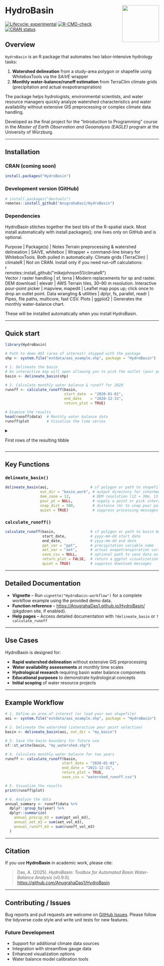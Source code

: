 
<!-- README.md is generated from README.Rmd. Run `devtools::build_readme()` after edits. -->

# HydroBasin <img src="man/figures/logo.png" align="right" height="120" />

<!-- badges: start -->

[![Lifecycle:
experimental](https://img.shields.io/badge/lifecycle-experimental-orange.svg)](https://lifecycle.r-lib.org/articles/stages.html)
[![R-CMD-check](https://github.com/AnugrahaDas1/HydroBasin/actions/workflows/R-CMD-check.yaml/badge.svg)](https://github.com/AnugrahaDas1/HydroBasin/actions/workflows/R-CMD-check.yaml)
[![CRAN
status](https://www.r-pkg.org/badges/version/HydroBasin)](https://CRAN.R-project.org/package=HydroBasin)
<!-- badges: end -->

## Overview

`HydroBasin` is an R package that automates two labor-intensive
hydrology tasks:

1.  **Watershed delineation** from a study-area polygon or shapefile
    using WhiteboxTools via the *SAiVE* wrapper
2.  **Monthly water-balance/runoff estimation** from TerraClim climate
    grids (precipitation and actual evapotranspiration)

The package helps hydrologists, environmental scientists, and water
resource managers quickly analyze watershed characteristics and water
availability without extensive GIS preprocessing or complex climate data
handling.

Developed as the final project for the “Introduction to Programming”
course in the *Master of Earth Observation and Geoanalysis (EAGLE)*
program at the University of Würzburg.

------------------------------------------------------------------------

## Installation

### CRAN (coming soon)

``` r
install.packages("HydroBasin")
```

### Development version (GitHub)

``` r
# install.packages("devtools")
remotes::install_github("AnugrahaDas1/HydroBasin")
```

### Dependencies

HydroBasin stitches together the best bits of the R-spatial stack.
Most install automatically with install.packages(); one lives only on GitHub and is optional.

Purpose | Package(s) | Notes
Terrain preprocessing & watershed delineation | SAiVE, whitebox | Wrapper + command-line binary for WhiteboxTools. Both pulled in automatically.
Climate grids (TerraClim) | climateR | Not on CRAN. Install only if you need run-off calculations:<br/>r<br>remotes::install_github("mikejohnson51/climateR")<br>
Vector / raster handling | sf, terra | Modern replacements for sp and raster.
DEM download | elevatr | AWS Terrain tiles, 30–90 m resolution.
Interactive pour-point picker | mapview, mapedit | Leaflet map pops up; click once to drop an outlet point.
Data wrangling & utilities | dplyr, fs, parallel, readr | Pipes, file paths, multicore, fast CSV.
Plots | ggplot2 | Generates the monthly water-balance chart.


These will be installed automatically when you install HydroBasin.

------------------------------------------------------------------------

## Quick start

``` r
library(HydroBasin)

# Path to demo AOI (area of interest) shipped with the package
shp <- system.file("extdata/aoi_example.shp", package = "HydroBasin")

# 1. Delineate the basin
# An interactive map will open allowing you to pick the outlet (pour point)
basin <- delineate_basin(shp)

# 2. Calculate monthly water balance & runoff for 2020
runoff <- calculate_runoff(basin,
                           start_date  = "2020-01-01",
                           end_date    = "2020-12-31",
                           return_plot = TRUE)

# Examine the results
head(runoff$data)  # Monthly water balance data
runoff$plot        # Visualize the time series
```

<details>

<summary>

First rows of the resulting tibble
</summary>

</details>

------------------------------------------------------------------------

## Key Functions

### `delineate_basin()`

``` r
delineate_basin(aoi,                   # sf polygon or path to shapefile
                out_dir = "basin_work", # output directory for intermediate files
                dem_zoom = 12,          # DEM resolution (12 ≈ 30m, 13 ≈ 10m)
                pour_pt = NULL,         # supply a point or pick interactively
                snap_dist = 500,        # distance (m) to snap pour point to stream
                quiet = TRUE)           # suppress processing messages
```

### `calculate_runoff()`

``` r
calculate_runoff(basin,                # sf polygon or path to basin boundary
                 start_date,           # yyyy-mm-dd start date
                 end_date,             # yyyy-mm-dd end date
                 ppt_var = "ppt",      # precipitation variable name
                 aet_var = "aet",      # actual evapotranspiration variable name
                 save_csv = NULL,      # optional path to save data as CSV
                 return_plot = FALSE,  # return a ggplot visualization
                 quiet = TRUE)         # suppress download messages
```

------------------------------------------------------------------------

## Detailed Documentation

- **Vignette** – Run `vignette("HydroBasin-workflow")` for a complete
  workflow example using the provided demo data.
- **Function reference** – <https://AnugrahaDas1.github.io/HydroBasin/>
  (pkgdown site, if enabled).
- **Help pages** – Access detailed documentation with `?delineate_basin`
  or `?calculate_runoff`

------------------------------------------------------------------------

## Use Cases

HydroBasin is designed for:

- **Rapid watershed delineation** without extensive GIS preprocessing
- **Water availability assessments** at monthly time scales
- **Hydrological research** requiring basin water balance components
- **Educational purposes** to demonstrate hydrological concepts
- **Initial scoping** of water resource projects

------------------------------------------------------------------------

## Example Workflow

``` r
# 1. Define an area of interest (or load your own shapefile)
aoi <- system.file("extdata/aoi_example.shp", package = "HydroBasin")

# 2. Delineate the watershed (interactive pour point selection)
basin <- delineate_basin(aoi, out_dir = "my_basin")

# 3. Save the basin boundary for future use
sf::st_write(basin, "my_watershed.shp")

# 4. Calculate monthly water balance for two years
runoff <- calculate_runoff(basin, 
                          start_date = "2020-01-01", 
                          end_date = "2021-12-31",
                          return_plot = TRUE,
                          save_csv = "watershed_runoff.csv")

# 5. Visualize the results
print(runoff$plot)

# 6. Analyze the data
annual_summary <- runoff$data %>%
  dplyr::group_by(year) %>%
  dplyr::summarize(
    annual_precip_m3 = sum(ppt_vol_m3),
    annual_aet_m3 = sum(aet_vol_m3),
    annual_runoff_m3 = sum(runoff_vol_m3)
  )
```

------------------------------------------------------------------------

## Citation

If you use **HydroBasin** in academic work, please cite:

> Das, A. (2025). *HydroBasin: Toolbox for Automated Basin Water-Balance
> Analysis* (v0.9.0). <https://github.com/AnugrahaDas1/HydroBasin>

------------------------------------------------------------------------

## Contributing / Issues

Bug reports and pull requests are welcome on [GitHub
Issues](https://github.com/AnugrahaDas1/HydroBasin/issues). Please
follow the tidyverse code style and write unit tests for new features.

### Future Development

- Support for additional climate data sources
- Integration with streamflow gauge data
- Enhanced visualization options
- Water balance model calibration tools
